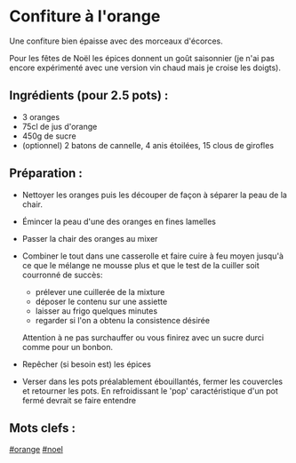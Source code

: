 Confiture à l'orange
====================

Une confiture bien épaisse avec des morceaux d'écorces.

Pour les fêtes de Noël les épices donnent un goût saisonnier (je n'ai pas
encore expérimenté avec une version vin chaud mais je croise les doigts).


Ingrédients (pour 2.5 pots) :
-----------------------------

- 3 oranges
- 75cl de jus d'orange
- 450g de sucre
- (optionnel) 2 batons de cannelle, 4 anis étoilées, 15 clous de girofles


Préparation :
-----------

- Nettoyer les oranges puis les découper de façon à séparer la peau de la chair.

- Émincer la peau d'une des oranges en fines lamelles

- Passer la chair des oranges au mixer

- Combiner le tout dans une casserolle et faire cuire à feu moyen jusqu'à
  ce que le mélange ne mousse plus et que le test de la cuiller soit
  courronné de succès:

  * prélever une cuillerée de la mixture
  * déposer le contenu sur une assiette
  * laisser au frigo quelques minutes
  * regarder si l'on a obtenu la consistence désirée

  Attention à ne pas surchauffer ou vous finirez avec un sucre durci comme
  pour un bonbon.

- Repêcher (si besoin est) les épices

- Verser dans les pots préalablement ébouillantés, fermer les couvercles et
  retourner les pots. En refroidissant le 'pop' caractéristique d'un pot
  fermé devrait se faire entendre


Mots clefs :
----------------

[#orange](index.orange.html)
[#noel](index.noel.html)
